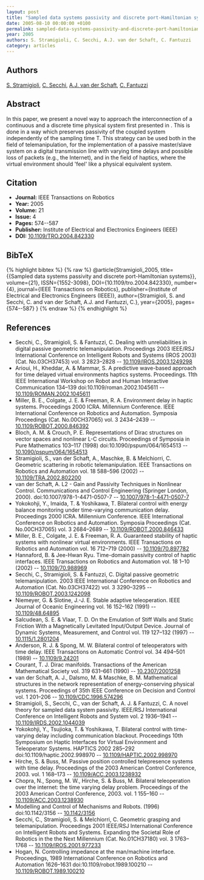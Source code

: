 ```yaml
---
layout: post
title: "Sampled data systems passivity and discrete port-Hamiltonian systems"
date: 2005-08-10 00:00:00 +0100
permalink: sampled-data-systems-passivity-and-discrete-port-hamiltonian-systems
year: 2005
authors: S. Stramigioli, C. Secchi, A.J. van der Schaft, C. Fantuzzi
category: articles
---
```

 
## Authors
[S. Stramigioli](authors/stefano-stramigioli), [C. Secchi](authors/cristian-secchi), [A.J. van der Schaft](authors/arjan-van-der-schaft), [C. Fantuzzi](authors/cesare-fantuzzi)
 
## Abstract
In this paper, we present a novel way to approach the interconnection of a continuous and a discrete time physical system first presented in . This is done in a way which preserves passivity of the coupled system independently of the sampling time T. This strategy can be used both in the field of telemanipulation, for the implementation of a passive master/slave system on a digital transmission line with varying time delays and possible loss of packets (e.g., the Internet), and in the field of haptics, where the virtual environment should 'feel' like a physical equivalent system.
 
## Citation
- **Journal:** IEEE Transactions on Robotics
- **Year:** 2005
- **Volume:** 21
- **Issue:** 4
- **Pages:** 574--587
- **Publisher:** Institute of Electrical and Electronics Engineers (IEEE)
- **DOI:** [10.1109/TRO.2004.842330](https://doi.org/10.1109/TRO.2004.842330)
 
## BibTeX
{% highlight bibtex %}
{% raw %}
@article{Stramigioli_2005,
  title={{Sampled data systems passivity and discrete port-Hamiltonian systems}},
  volume={21},
  ISSN={1552-3098},
  DOI={10.1109/tro.2004.842330},
  number={4},
  journal={IEEE Transactions on Robotics},
  publisher={Institute of Electrical and Electronics Engineers (IEEE)},
  author={Stramigioli, S. and Secchi, C. and van der Schaft, A.J. and Fantuzzi, C.},
  year={2005},
  pages={574--587}
}
{% endraw %}
{% endhighlight %}
 
## References
- Secchi, C., Stramigioli, S. & Fantuzzi, C. Dealing with unreliabilities in digital passive geometric telemanipulation. Proceedings 2003 IEEE/RSJ International Conference on Intelligent Robots and Systems (IROS 2003) (Cat. No.03CH37453) vol. 3 2823–2828 -- [10.1109/IROS.2003.1249298](https://doi.org/10.1109/IROS.2003.1249298)
- Arioui, H., Kheddar, A. & Mammar, S. A predictive wave-based approach for time delayed virtual environments haptics systems. Proceedings. 11th IEEE International Workshop on Robot and Human Interactive Communication 134–139 doi:10.1109/roman.2002.1045611 -- [10.1109/ROMAN.2002.1045611](https://doi.org/10.1109/ROMAN.2002.1045611)
- Miller, B. E., Colgate, J. E. & Freeman, R. A. Environment delay in haptic systems. Proceedings 2000 ICRA. Millennium Conference. IEEE International Conference on Robotics and Automation. Symposia Proceedings (Cat. No.00CH37065) vol. 3 2434–2439 -- [10.1109/ROBOT.2000.846392](https://doi.org/10.1109/ROBOT.2000.846392)
- Bloch, A. M. & Crouch, P. E. Representations of Dirac structures on vector spaces and nonlinear L-C circuits. Proceedings of Symposia in Pure Mathematics 103–117 (1998) doi:10.1090/pspum/064/1654513 -- [10.1090/pspum/064/1654513](https://doi.org/10.1090/pspum/064/1654513)
- Stramigioli, S., van der Schaft, A., Maschke, B. & Melchiorri, C. Geometric scattering in robotic telemanipulation. IEEE Transactions on Robotics and Automation vol. 18 588–596 (2002) -- [10.1109/TRA.2002.802200](https://doi.org/10.1109/TRA.2002.802200)
- van der Schaft, A. L2 - Gain and Passivity Techniques in Nonlinear Control. Communications and Control Engineering (Springer London, 2000). doi:10.1007/978-1-4471-0507-7 -- [10.1007/978-1-4471-0507-7](https://doi.org/10.1007/978-1-4471-0507-7)
- Yokokohji, Y., Imaida, T. & Yoshikawa, T. Bilateral control with energy balance monitoring under time-varying communication delay. Proceedings 2000 ICRA. Millennium Conference. IEEE International Conference on Robotics and Automation. Symposia Proceedings (Cat. No.00CH37065) vol. 3 2684–2689 -- [10.1109/ROBOT.2000.846433](https://doi.org/10.1109/ROBOT.2000.846433)
- Miller, B. E., Colgate, J. E. & Freeman, R. A. Guaranteed stability of haptic systems with nonlinear virtual environments. IEEE Transactions on Robotics and Automation vol. 16 712–719 (2000) -- [10.1109/70.897782](https://doi.org/10.1109/70.897782)
- Hannaford, B. & Jee-Hwan Ryu. Time-domain passivity control of haptic interfaces. IEEE Transactions on Robotics and Automation vol. 18 1–10 (2002) -- [10.1109/70.988969](https://doi.org/10.1109/70.988969)
- Secchi, C., Stramigioli, S. & Fantuzzi, C. Digital passive geometric telemanipulation. 2003 IEEE International Conference on Robotics and Automation (Cat. No.03CH37422) vol. 3 3290–3295 -- [10.1109/ROBOT.2003.1242098](https://doi.org/10.1109/ROBOT.2003.1242098)
- Niemeyer, G. & Slotine, J.-J. E. Stable adaptive teleoperation. IEEE Journal of Oceanic Engineering vol. 16 152–162 (1991) -- [10.1109/48.64895](https://doi.org/10.1109/48.64895)
- Salcudean, S. E. & Vlaar, T. D. On the Emulation of Stiff Walls and Static Friction With a Magnetically Levitated Input/Output Device. Journal of Dynamic Systems, Measurement, and Control vol. 119 127–132 (1997) -- [10.1115/1.2801204](https://doi.org/10.1115/1.2801204)
- Anderson, R. J. & Spong, M. W. Bilateral control of teleoperators with time delay. IEEE Transactions on Automatic Control vol. 34 494–501 (1989) -- [10.1109/9.24201](https://doi.org/10.1109/9.24201)
- Courant, T. J. Dirac manifolds. Transactions of the American Mathematical Society vol. 319 631–661 (1990) -- [10.2307/2001258](https://doi.org/10.2307/2001258)
- van der Schaft, A. J., Dalsmo, M. & Maschke, B. M. Mathematical structures in the network representation of energy-conserving physical systems. Proceedings of 35th IEEE Conference on Decision and Control vol. 1 201–206 -- [10.1109/CDC.1996.574296](https://doi.org/10.1109/CDC.1996.574296)
- Stramigioli, S., Secchi, C., van der Schaft, A. J. & Fantuzzi, C. A novel theory for sampled data system passivity. IEEE/RSJ International Conference on Intelligent Robots and System vol. 2 1936–1941 -- [10.1109/IRDS.2002.1044039](https://doi.org/10.1109/IRDS.2002.1044039)
- Yokokohji, Y., Tsujioka, T. & Yoshikawa, T. Bilateral control with time-varying delay including communication blackout. Proceedings 10th Symposium on Haptic Interfaces for Virtual Environment and Teleoperator Systems. HAPTICS 2002 285–292 doi:10.1109/haptic.2002.998970 -- [10.1109/HAPTIC.2002.998970](https://doi.org/10.1109/HAPTIC.2002.998970)
- Hirche, S. & Buss, M. Passive position controlled telepresence systems with time delay. Proceedings of the 2003 American Control Conference, 2003. vol. 1 168–173 -- [10.1109/ACC.2003.1238932](https://doi.org/10.1109/ACC.2003.1238932)
- Chopra, N., Spong, M. W., Hirche, S. & Buss, M. Bilateral teleoperation over the internet: the time varying delay problem. Proceedings of the 2003 American Control Conference, 2003. vol. 1 155–160 -- [10.1109/ACC.2003.1238930](https://doi.org/10.1109/ACC.2003.1238930)
- Modelling and Control of Mechanisms and Robots. (1996) doi:10.1142/3156 -- [10.1142/3156](https://doi.org/10.1142/3156)
- Secchi, C., Stramigioli, S. & Melchiorri, C. Geometric grasping and telemanipulation. Proceedings 2001 IEEE/RSJ International Conference on Intelligent Robots and Systems. Expanding the Societal Role of Robotics in the the Next Millennium (Cat. No.01CH37180) vol. 3 1763–1768 -- [10.1109/IROS.2001.977233](https://doi.org/10.1109/IROS.2001.977233)
- Hogan, N. Controlling impedance at the man/machine interface. Proceedings, 1989 International Conference on Robotics and Automation 1626–1631 doi:10.1109/robot.1989.100210 -- [10.1109/ROBOT.1989.100210](https://doi.org/10.1109/ROBOT.1989.100210)

